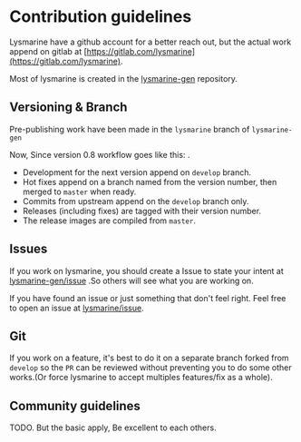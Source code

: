 # Contribution guidelines
Lysmarine have a github account for a  better reach out, but the actual work append on gitlab at
[https://gitlab.com/lysmarine](https://gitlab.com/lysmarine).

Most of lysmarine is created in the [lysmarine-gen](https://gitlab.com/lysmarine/lysmarine-gen) repository.

## Versioning & Branch
Pre-publishing work have been made in the `lysmarine` branch of `lysmarine-gen`

Now, Since version 0.8 workflow goes like this:  .
 - Development for the next version append on `develop` branch.
 - Hot fixes append on a branch named from the version number, then merged to `master` when ready.
 - Commits from upstream append on the `develop` branch only.
 - Releases (including fixes) are tagged with their version number.
 - The release images are compiled from `master`.  


## Issues
If you work on lysmarine, you should create a Issue to state your intent at [lysmarine-gen/issue](https://gitlab.com/lysmarine/lysmarine-gen/issue) .So others will see what you are working on.  

If you have found an issue or just something that don't feel right. Feel free to open an issue at [lysmarine/issue](https://gitlab.com/lysmarine/lysmarine/issue).


## Git

  If you work on a feature, it's best to do it on a separate branch forked from `develop` so the `PR` can be reviewed without preventing you to do some other works.(Or force lysmarine to accept multiples features/fix as a whole).

## Community guidelines
TODO. But the basic apply, Be excellent to each others.
